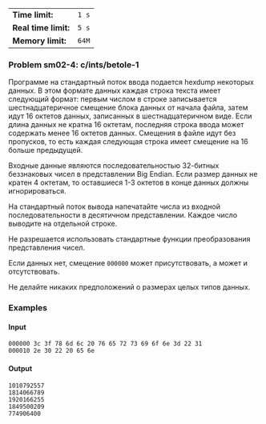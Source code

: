 |                      |       |
|----------------------|-------|
| **Time limit:**      | `1 s` |
| **Real time limit:** | `5 s` |
| **Memory limit:**    | `64M` |


### Problem sm02-4: c/ints/betole-1

Программе на стандартный поток ввода подается hexdump некоторых
данных. В этом формате данных каждая строка текста имеет
следующий формат: первым числом в строке записывается
шестнадцатеричное смещение блока данных от начала файла, затем
идут 16 октетов данных, записанных в шестнадцатеричном виде. Если
длина данных не кратна 16 октетам, последняя строка ввода может
содержать менее 16 октетов данных. Смещения в файле идут без
пропусков, то есть каждая следующая строка имеет смещение на 16
больше предыдущей.

Входные данные являются последовательностью 32-битных беззнаковых
чисел в представлении Big Endian. Если размер данных не кратен 4
октетам, то оставшиеся 1-3 октетов в конце данных должны
игнорироваться.

На стандартный поток вывода напечатайте числа из входной
последовательности в десятичном представлении. Каждое число
выводите на отдельной строке.

Не разрешается использовать стандартные функции преобразования
представления чисел.

Если данных нет, смещение `000000` может присутствовать, а может
и отсутствовать.

Не делайте никаких предположений о размерах целых типов данных.

### Examples

#### Input

    
    
    000000 3c 3f 78 6d 6c 20 76 65 72 73 69 6f 6e 3d 22 31
    000010 2e 30 22 20 65 6e

#### Output

    
    
    1010792557
    1814066789
    1920166255
    1849500209
    774906400

